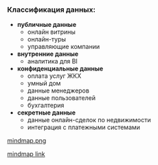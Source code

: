 ### Классификация данных:
- **публичные данные**
    - онлайн витрины
    - онлайн-туры
    - управляющие компании
- **внутренние данные**
    - аналитика для BI
- **конфиденциальные данные**
    - оплата услуг ЖКХ
    - умный дом
    - данные менеджеров
    - данные пользователей
    - бухгалтерия
- **секретные данные**
    - данные онлайн-сделок по недвижимости
    - интеграция с платежными системами

[mindmap.png](mindmap.png)

[mindmap link](https://viewer.diagrams.net/?tags=%7B%7D&lightbox=1&highlight=0000ff&edit=_blank&layers=1&nav=1&title=mindmap.drawio#R%3Cmxfile%3E%3Cdiagram%20name%3D%22%D0%A1%D1%82%D1%80%D0%B0%D0%BD%D0%B8%D1%86%D0%B0%20%E2%80%94%201%22%20id%3D%22re-0MD3bLfW7PuqOYIEU%22%3E7V1dc%2BM4dv01frSL%2BCKAR1u2N6nKVk0yqZrdR7Utt524rV5ZM92dXx9KJCgQBKUrkeAFJM6Dpk2JFEXccz8ODi6u2Ozbz7%2Bt5t9f%2F758Xrxf0ez55xW7v6KUqIwX%2F9sc%2BWWOSFke%2Bbp6e66O7Q78%2FvZ%2Fi%2BpgVh398%2B158dn44Hq5fF%2B%2FfW8efFp%2BfCye1o1j89Vq%2BaP5sZfle%2FNbv8%2B%2FLloHfn%2Bav7eP%2FvH2vH4tjyoqd8f%2FbfH29dV8M8l1%2Bc63uflw9Us%2BX%2BfPyx%2FWIfZwxWar5XJd%2Fuvbz9niffP0zHMpz3vseLe%2BsdXiYw05Qejnx4cfP%2F71r8X1f%2F3nHy9%2F8NvX%2F76urvLX%2FP3P6gdf3WdXmmxe78T2VW5fH7avj9vX7OqeXKnyM%2Ffm3fJI8Uq3r7Mrmr8X93X3%2FPZX8c%2Bvm39uP8rNJeqT77cn3G1fhTmt%2BB32meUTXP8yw7Ja%2FvnxvNj8MlK8%2FeP1bb34%2Ffv8afPuj8ISi2Ov62%2Fv1dsvb%2B%2Fvs%2BX7crU9lz2LhXrmxfHP9Wr5vwvrHUW%2FsDyvv%2B%2BvxWq9%2BNn5uEk9iIX5L5bfFuvVr%2BIj1QmcVeNeWT4jovz7x86MiLGNV8uE8urYvLLcr%2FWld4Nb%2FKMa3yPGmrae4uK5sPXqz%2BVq%2Fbr8uvyYvz%2Fsjt7tnnNW%2FLX7zH8sl9%2Brp%2Fs%2Fi%2FX6VwXc%2BZ%2FrZfPZF09r9esfm%2FNvhPnzn%2FZ79z%2Bri5d%2F%2Far%2BKu91c4P7n3%2Fxe5Z%2Frp4We343q9zGfPV1sT6EhfZ4rhbv8%2FXbX837GHxwmB%2BIj1tUsC1OSsCVKFLb47KJny1kj4edfVpI2M0X6uXJB7v8SS2%2BvISBHScEGXY8Jthl48FOpAA74YcdtRDCrKiWWXHx3npVE%2Fh84KNE3GBHvRwVfqQBvhsqDuBv8fNt%2FQ%2Fro8WfdbQs%2Fr07a%2FNHANDKFEAr%2FaC9tRLVEl%2FcAidvQrd4N7fezUxs3aauU1R1gC1kE9hEYMNaxQRreSKss7FgrVOAtfbC%2BtauRW%2BbUbiMyxNY94NVcY0MVkPmjIzWCnTERtyN2Iu5CMpVAk2cWU%2BwVqf%2BtnwrbrG2HkKa1iMoa16i%2FAHVWY5h1LfRw1ZIgrZC0YyF4xoLEw1jYZka11hwOC0TzU8xlmNThyGNBcqE6SDGIrmTRBLmBJzyxsJZSwfJdjAxyKz8oawRHs3BRysjKUsPauUrTtFRE3f16Q%2FWW3fWbejqOLW5dvtqd9bpt9bNbA9S%2B7fYd0Ktkscuf2Y%2BFn%2F77pDpz8vLC33ypj%2FP%2BZdcDES8Kyf90Tk2A2ictGt3Bwb%2F2iKemDGzrVmmNyhUNwMFl8BBkTTUoHRQfxBE2khyuEHV8B%2FpD5SUChs9OAzeCTF%2ByFANJeJkz1Ddb2g6mDh7srjGUB1UMhPVmBXb7qyJLlaBTOc7Xu9WJAgmNxRdK2wwUSO%2FQEJTle%2BC%2BC%2BrvpJo9RWUOetbX%2FXDoZ86gya2DxU4d7B0Els75Jn8d%2FNanqitUFhf0ybjZ5Y7sG9GVYE1PWC7E11KY%2FPhFJViS60SrqVkocPr9tTb1Wr%2By%2FrA902B%2B2ld2SmU3bBBtaPscgtr3fPzWebYX3nHgxbf5im59D6zXITtnXSz7DaeJD1foZTztI0PQPMVjLR9buzOAo%2BPp1DWbBBf0QJr7moqxLikGQ1AmtEqV9gB21yt%2FkCD%2BFItYkoYr1GW2ZnlRGy2zea%2BcmvWsMnXJehTcmeSBj%2F%2F6KBTgGbyaA2IrcKQjYFyK0mbChXJJpNugOAZdoCgyVAuXcnkmLkklKrpO6vSs%2FAf2I07xSFpVJI7t7z12w2QtwkhYfln%2B9tnZg4CGAvqm6lPTN4XSC2xfYFqGw6CcxgSsFBORwyR0B1b%2FLU0tILZY3js5wMVc%2F0IJ29SaJ%2BVWZ5CWVBXFre08Qt3%2F54gxqlbfpsUG68gRIF0P81NM94fFFYP6D8YtCCkqBGf%2BQu3W9YMnfUyoltTgg0JKPW08APqixJcZMMAyhUnsxwbTzhrfgbE05hwAusdUedYWEeBK5thq4aT8tWp3tUFw9asC%2FIsFtIHOZ1LNh8ohl0TdwYEPYah1qypYQ5as7K%2BOXC%2FMfUXrYdDmJ1m7llqflriWdOG2%2FSzzV9R6xr23ZkFC9Up0rrZurp9aBbT9TyIs%2FawXhZsiSrunSVND77f7eXcnGdphEx01nyQbWK1XbLDL%2B5VLLbVlPYY5tZXOA9EWjPXtZ91Hg51Ru%2FUqiOff9u44I8vn9%2Bv%2Bi4QGcIVuxWgR7FlZvia0rpgrhhncVairhjKRiBXEx0V%2Fx6cl8V96tUEJdiaLd6uySY4dT4sqLKDocLJ3OZUTXirCSKxywmePCU2pp6Kp0GJ8Q4tg7Iy8FtPwrnDZN3oI%2FWwxjLsVTF8IsmOABiUJOOoJBmfSLJ9YY3m6GFtYsmOAB20NOMoM8XXxFGBUbZ%2Fqrh9gh5hrpijrjhpmpwEq02zjDXtjh%2Bwu%2B1fvy1Wb8XzWqwQjVGEWerfcmZMOY0hAgtReUSsEj0j34Xa84efSitlzWTdIdlteZi96PA0wncWjIKvefBwDLu9uKv%2BUXfWTdot0RyKHJ3ZdnrR0MyTP%2BVj5k8iQS4uWHea8NW%2BPxQRR0DFybgtikQHeWcDF%2B6ZxCEncVBUlzwXoThyWSSSYfsGTBECJYryADg70kRPwnkg3wyN8g6y8FK5DOoMh8DuKigSJBDxOsUJKINYdivCKghEB4M4xVZobG3278k1thhWJE85jjmTJsAduPvC9CTOsWVeFaHcFcTdzwuaOwYVgHEUHWvdLmKazxkfgr1%2BTERE20XP2gkoa4ccpC9HDOa4L4ad9OYJElBNOI25VCuHMlW4eMr9hNI5LtVy2oCi98LJk2F%2BIghPOVTmlaNOKtVWFn%2F%2Fis%2FiUa5vN%2FtUFgee3uefn29P5vDj2%2Ftu45Fn86GP5ceiPFK9H2SMA0wfa36jMi0oq16dyJqrG6IzLvPqtfkFgeeW84nra3J90bnpZEiEIaEI5QIEqqo27yi3J%2FDEUjNMJTgcdBJaMuSorbfzNjamMe09phJVPS2Tr%2B2jHFPUJezSX9rrx4ZWy52x4lbJvzm7qvpByi9vC%2B57c4RYe4l4xV%2F31lms%2Brdndbaw7nxmXVbvnY%2FrSVkMEZ5bhQd6eDZbnJxPhzUJ5QkEagyVU9W3L3HFnzuSno2TEkcGVIUhcKPWtI5rLzLQRRUyGT7E0j6h7eIiwaIKXNR1ECmT9um02SWSEWxhsUyGehkSbmAVAy7cOlQMFygT0qa7IRpQVILcB56YV4F1DagIU93kx3nrhJTALp0USqWEHHgUlHdAhsXldGaObTNZleCaETSKXUHJCoU6bUIl6qAeI%2Fc5pOMByoEGH%2BMwcp%2Fc%2Fo81A6TKb5j1n2h%2BQWC5j5rorX30VgRu%2BhLLZgUtmxWqulJ1lM0TeCJJ%2FXWCpTRajqOhJYNC1dhpMo3p8GOqUctAnUyJntSYokoKdIekYJL7nBDQhwjPrtwngvB8dqIGDeUJJG4Mnaq%2BfYkr%2FhyQUVWcETKgwgOJG7WmFRz7kBGBjoAQ1C66x3Gc9fxoY3p0lx4GTxaJ2bPlcIdCVOa6vs%2FznwkimdO0UWTARIyFwxTqGpoTMSXRQGUGJ3ZQmfs8f9VBG1QCKEyt2jCFePqoTNVJoCJXWKwGMRlu9JiifkxdglaujTINrJQCooyljrIxm%2BoRyhOBmYcbup8U4D2wmjNgmsmDpZnUwzulTWsQ49gOC%2B0oamOt%2BkYnZmP7LnN6auccSGwEjGQe7il1dEDZhyqtwkOHn36Y0BFPnucR2ySODgalEapHjYYO1sEjTOiIhWtgnvUlqaMDSghU3DEeOjoYgdum0sHeU6tdsGS7XbbOBxf4xDZLnh0YkxxgUHKgsnk8yPnZgdvBt6U7uLXczHzSjoKZ9dXO1nI2%2F2dvpVe%2BkubXbe%2Bnuj61PIUwPiKzDtYEpBN6Z%2BY69eZ93LoNe%2Fu%2Fe%2BtqD9aXnvZMHN9nfNzunstHlDW3%2FCPNsSherS0CXV9Zb8%2FXvLHGY7EvftdiZ2f9%2FOwQXlNkAK%2BpR51iZ23CC81rHthgdFD3B65WWd98vDrV3c5PqqYtcLPEYKSdvghD7abSHHnoFsWYARPOb%2FTNUYEWIzI%2BssXgynF2%2FuGf1ltnYTF5GItRVN44jf%2FI2F6mQ%2ByDlb5h50TVZ6bM6EBm5FuNOXJmlKJQCk0nxcEEJ%2B5kM%2Ffzm2cpPnTyBWXwc5C7VMGefno6KUzxIQfzosig6qBFz1F86IBKU2DbgICgSp74HHN3NMLhzCcuqDpkUZehPnRhZrYsQ4RZRExZAupDDlZLhdl7i1DaNCGSjV378g4d1iRsPNUNkCwD%2BgHGuw2mpx%2FAYcEiILQ4mNDigQgtxg9hOnATrfoZTAqAlnuFQjNgiD4%2F4ZgA8yocV3QsOoRjFw%2BMCFJXcX6SMQGmRkpyAg8XHdzIpQoqXXTg8yfC074odXSAOQ6OKzcWHSTHwahhC6TON3ZEQNkLXNrjxp7zr5mOaOf8BbhEEn3TtS6ViHDn%2FLWruQ3Ne4iIlEUHNGWJ2UzfVKbLZhw1tzZc52gWkxSn4ndO%2BwVJOAbDA0nRVOa4GA1zMber1fyX9bHvmw987vmiPGt1pcodCyyvObA9TqqlSbV0OF0Trt9knnRtXNWSiEi1BFX1Zjda06YL3mzDesAJb%2F76bbF6Kx7cYoUblkNJxF3zkiOHZWOmMRhTAnKdnAAthqI2vqzv8wI1cNLnocddp2jo4IRAhSnXyaE90LFB1d0E%2Fdw1cFLigyqh3bDwGYcc2rscG1MdzcsvUgKnCD7KIiL2EpDA5dBG6Ngwm7ZgHxqrHNgmJpxMLfdQWAjgHRRPGoinyqLxAOXRId1Pc%2F7HoyNYJDMZ6xmhQ0LZhyqtQkOH9NMPEzqiyfMkPT90gHdJz3GX%2FcgOHmFCRyxcg%2FRollJHB5QQqLhjPHRM25ntRQc%2BvS0j4ggSEP%2BYwvEw8mSgdXLKtaF85FlGmd4uX2kYTF9XDTUYPbbBKFSDSUySeoTB9K0LuwxGOAYjspENJkFRTBIWUxJd4S2mronHshjl4YfuQwgAa1VdaH1fn%2BR2iFRVyI6ogbe9qEpv0hixw5cCTxrj0ovKXyJegrqpLgfxyj8VUfmXgGRQgaeIkUHVMUV8AeomZiTViKDCLXgGqJBHlQyaTtrRg6pjmvgi5U08Q49dup0EJAazMVGmwWp3XJSZ%2B5zUTYNBlUOhGkzdpGl7UBGwOyiewDPUGncOTnfMUNuAOmo%2Brs4gz3RWDo6XcKHt%2FOasNXjOWvVlKXs%2B%2B44565PxcsZIiSAJ9DTtTB0pUJKhKvPxkNLBMkzoiIWJ0OenKtdgVblCLmQmVfledKCT3zSLiECIX%2FtETcNYQMUTaJ5Z5I4NufPMgdsJ04zEYzEHlAlII4%2BakdQ3GlEjoK6dVp0YcHBj2nJ%2BBr4xLTly99maMnuwKpyZdSS37uehec1tlHKfTB3AWJOn8%2F6omolrX5lZl83Mh2%2Bts%2BynVxxh1jjOdp%2FfPWr7ITDrS7PGXTVO38MSln2T%2BsTjIaIrNzexJ7rWkdSOrjJcdI1on5sUoiuYH9GoeS3NIpLhxK%2FOO2ZcUVcy1Te6r7ev7UCbjeF2n6mjS3v6pf58HUdP25u9vg6x4tydFQPsWE5bvtsJPO2INbNC4EPzIl46vN71PbYw4CPo6rJnFNUezVJUGGEJjGgGFhihTirV93mBqj0CXdIYrMk3zdITGCGq9mgGFhghg6qDMbwA1R6FrqI3BPbwT59ExAbGr9qjBKwnGmRd29GtqFsWVu2M8Ag%2BQQrHqAK0rq4f4yQq3Dxys%2BE0XmglfgZxkp%2BdPqgSuGVQMPkZJWe3ZVBR6oHdL0VNakjHlkGT%2FKx6150YpWadG6IT9FBBqeMFur9xFZHx8ALYhXiSEESTLnh4EIwqIgKim0A3YKjq3OHlAe52w61rhJYHkI7dhie8luOR4Uc2D8WSeGQzDxCAO1xxhrnRCR1edETAK9dGlywFNmbD8JoriJ1XRspJThjWQf0ieCcSirqpbn2jAUVr%2Fbelq68A3E6uP3s1hI8VvDkfXrdZP%2BRjuQw22rjymZusGLsGIANpaDYXCbjfG6Xg%2FjYk1K6abnrrEpiBu17VjyBqxxGbC6ivcZCO1sFcQESSmAQUdBRMLJC%2Bm3T3HNepM2qYYc1xh7WD1YlTGNlTzVh%2Bnrh7CVcydzsFbM9EOwse6nfb5cf4wkjtTkrSm3ZDQ680kolQhoXbGJec4i%2ByGyLyps%2FQhU0eSAUD7%2F1bL2wAaKyDpILcWZemXTltaOJZJVPhnxp5PotHuL5drZY%2FigNP7%2FPPz7cnc%2Fjx7X03EfJsPvSx%2FFiUR6r30ayOcty8hPmJ1zMU61JnBogQLjx%2B3k%2BrBiv5cftZn%2BjnecYdP1%2F8DGw%2FDyVcQ%2Fl5Vwqe0ZEdvXkC5y8RbkNZcXwoq7ZXjB%2FKQkcIZah%2BLRCUReZCmY8N5Q5h3CUof1vgLg5FAG7U6c8TwS21dsAdQT0GFduFAnfbvMYGN0DFN8nIj%2FIQOYF6CB5MSO5p9RCphxgUzmCmluEytWzS31kQuibUmf2mYIlRuBiLOv2NhSAOpooYLlXE%2FVTRhKCo8lTUzjqn5anHsb2DYg9KGlXkCh72OridCXuGAIJzuXmwQeqo2qdBqgYpBsJdoQoxmg7yQOuxQT1dX32%2Fv5q%2BJsylYvPidykhCa9em5cMPtsZ0bz5iF04xxtevZGF1oOr%2BLjDyzt6C0Ula0xSD72bvzjBXYdrEabaoS9Wd92V0I7aekXAhQd9VzZsTz2298o14appZlRQ20wgZ1QMavcZrdKseUagfi24m46hxR4xiCH5RpHfcCuVYMwZVEVuiPUBNm4oEn46JK5QhB5UtEvVM4kdUkR6KxntIDJ2hzwB5UhImBx0N0FX2dA1z2uibazlNOYhnL9MrtWjabcNN17RLiLqF55AU0sBFtDgrvoXHYTZ%2BSnWPKji%2BKhCnbFObU2SAAtXkEHVIS%2B5BO2YB2ZZBMpQgcM5x9AHQ0D1Idio6ZCHTKKsk6EngLgL19vTbLJ4Rh2dcjC%2FJ%2Fq2Nuj37PNJLbKvoxMYHeGiUk7ODx1QrqLKkvDQ4ecTJnRU6NDQ7p3h0HF%2BfaFzcF9ogas0zCchzV50ELPUDxEecbSBjoEYyMHto0sWeXiG3F2wdk2EBDLkhzvl%2Bi4Wem4t7%2BAwJgdQDYnEzx4jamiUwBaeuYY6ibxvZtqB67xlRMIxjuCojmhrsgR6mx1hMsjpmodmiU4JkaQojwgmHNCah42nn5CoMqejPP%2BQcJRgbiHvm%2Bb1HJ%2BI9C0jytCOGB%2Fcns7mRqN2l9E5Pg0secP5PcNJuUUJscaqHD1mPek7n4oha200bTeGnBkTcKaIVPU6ZAXz8vJC%2FZNDz%2FmXXAxUwSgTtarRVMBW2wEHE4euSFUEqMEN83WHJfRWAZKmCV0XRjW2ClB3dOM%2FRxWgdB43MO0MRzho3Ob4pyEWTwOowT3weyO257j6O9WfpQjQARVDn%2BXSEbWbj5%2BR0TIVTPmXSV6IBtBBmQQ3hwqIMxzqMwYFoAbTmNig8dOYkwTwZOQRCgxwwSSALPPI0BCQOCCgWEbAgOrbQrHns%2B8gTC51FpeciI5gYYllHioydXTAmQpUxXl9oxM6vOhAX3TIMo8KLXVwwEkBgQuODlJgAsf2gOk0hggOj0IrogpnxAKHZXBWgPUEVQc3zrWTWajT1X%2Fs0KUCq4TqxzlB3581YiOfRMTDnyj8G7MjEyPQFVuV5fd1D8d2ZCLC2aGsamzT6SJcb3Ps55VjgwFaMTGSzNL24U0tQHxxJOHALeyOt0TDGJjvUfstq%2FX5bAzTQp0yuc5usqJqt%2B0rL0L2Xi8Ydrft0ayOZMHMrvlFUh4yO%2F%2BNBba7iAT348n6xrMu4B5Px1sXaX5R1TK127qI%2F8YCW9fUzc4c6s7F3UyJKfQGqYxEtKgCLIvJi0q4kZFrrQ6k5ME3poJSY4FY4%2BLP1XK5tmFd2PDr35fPi80n%2Fh8%3D%3C%2Fdiagram%3E%3C%2Fmxfile%3E)